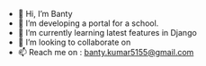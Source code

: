 - 👋 Hi, I’m Banty
- 👀 I’m developing a portal for a school. 
- 🌱 I’m currently learning latest features in Django
- 💞️ I’m looking to collaborate on 
- 📫 Reach me on : banty.kumar5155@gmail.com

<!---
bantykumar5155/bantykumar5155 is a ✨ special ✨ repository because its `README.md` (this file) appears on your GitHub profile.
You can click the Preview link to take a look at your changes.
--->
